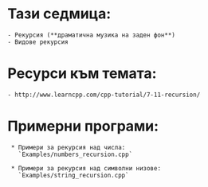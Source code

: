 # Тази седмица:
    - Рекурсия (**драматична музика на заден фон**)
    - Видове рекурсия

# Ресурси към темата:
    - http://www.learncpp.com/cpp-tutorial/7-11-recursion/
      
# Примерни програми:
     * Примери за рекурсия над числа:
       `Examples/numbers_recursion.cpp`     
       
     * Примери за рекурсия над символни низове:
       `Examples/string_recursion.cpp`